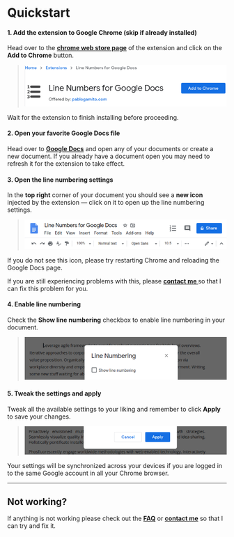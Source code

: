 # Quickstart

#### 1. Add the extension to Google Chrome (skip if already installed)

Head over to the **[chrome web store page](https://chrome.google.com/webstore/detail/line-numbers-for-google-d/mblodabbcapnkgcfnddfpfaamjckjlik)** of the extension and click on the **Add to Chrome** button.

> [![Line Numbers for Google Docs Chrome Web Store](_media/quickstart-chrome-webstore.png)](https://chrome.google.com/webstore/detail/line-numbers-for-google-d/mblodabbcapnkgcfnddfpfaamjckjlik)

Wait for the extension to finish installing before proceeding.

#### 2. Open your favorite Google Docs file

Head over to **[Google Docs](https://docs.google.com/)** and open any of your documents or create a new document. If you already have a document open you may need to refresh it for the extension to take effect.

#### 3. Open the line numbering settings

In the **top right** corner of your document you should see a **new icon** injected by the extension — click on it to open up the line numbering settings.

> ![Line Numbers for Google Docs Tool Bar](_media/quickstart-docs-tool-bar.png)

If you do not see this icon, please try restarting Chrome and reloading the Google Docs page.

If you are still experiencing problems with this, please **[contact me ](contact.md)** so that I can fix this problem for you.

#### 4. Enable line numbering

Check the **Show line numbering** checkbox to enable line numbering in your document.

> ![Line Numbers for Google Docs Enable Checkbox](_media/quickstart-enable-numbering.png)

#### 5. Tweak the settings and apply

Tweak all the available settings to your liking and remember to click **Apply** to save your changes.

> ![Line Numbers for Google Docs Apply Settings](_media/quickstart-apply-settings.png)

Your settings will be synchronized across your devices if you are logged in to the same Google account in all your Chrome browser.

--------------------------------------------------------------------------------

## Not working?

If anything is not working please check out the **[FAQ](faq.md)** or **[contact me](contact.md)** so that I can try and fix it.